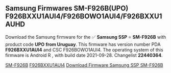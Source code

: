 <h2>Samsung Firmwares SM-F926B(UPO) F926BXXU1AUI4/F926BOWO1AUI4/F926BXXU1AUHD</h2>
Download the Samsung firmware for the ✅ <strong>Samsung SSP </strong> ⭐ <strong>SM-F926B</strong> with product code <strong>UPO</strong> <strong> from Uruguay</strong>. This firmware has version number PDA <strong>F926BXXU1AUI4</strong> and CSC F926BOWO1AUI4. The operating system of this firmware is Android R , with build date 2021-09-28. Changelist <strong>22440364</strong>.


[SM-F926B](https://samfirm.shop/samsung/model/SM-F926B)
[F926BXXU1AUI4](https://samfirm.shop/samsung/pda/F926BXXU1AUI4)
[Download Firmware Samsung SSP SM-F926B](https://samfirm.shop/samsung/firmware/461565)
